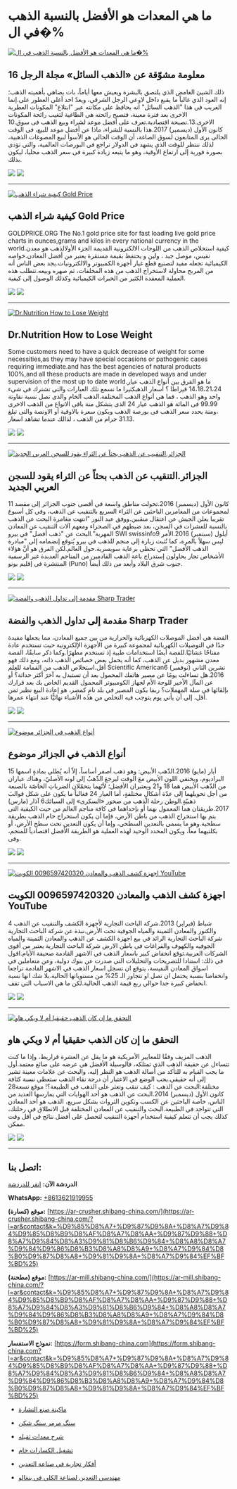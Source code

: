 # ما هي المعدات هو الأفضل بالنسبة الذهب في ال�%

<a href="https://swt.shibang-china.com/?l=ar&img&k=%D9%85%D8%A7+%D9%87%D9%8A+%D8%A7%D9%84%D9%85%D8%B9%D8%AF%D8%A7%D8%AA+%D9%87%D9%88+%D8%A7%D9%84%D8%A3%D9%81%D8%B6%D9%84+%D8%A8%D8%A7%D9%84%D9%86%D8%B3%D8%A8%D8%A9+%D8%A7%D9%84%D8%B0%D9%87%D8%A8+%D9%81%D9%8A+%D8%A7%D9%84%EF%BF%BD%25" target="_blank">![ما هي المعدات هو الأفضل بالنسبة الذهب في ال�%](http://static.shibang-china.com/all-800x300/773.jpg)</a>

## 16 معلومة مشوّقة عن «الذهب السائل» مجلة الرجل
ذلك الشيئ الغامض الذي يلتصق بالبشرة ويعيش معها أياماً، بات يضاهي بأهميته الذهب؛ إنه العود الذي غالباً ما يقبع داخل لاوعي الرجل الشرقي، ويعدّ احد أغلى العطور على.إنما الغريب في هذا &quot;الذهب السائل&quot; انه يحافظ على مكانته عبر &quot;ابتلاع&quot; المكونات العطرية الاخرى بعد فترة معينة، فتصبح رائحته هي الطاغية لتغيب رائحة المكونات الاخرى.13.نصيحة اقتصادية.تعرف على أفضل موعد لشراء وبيع الذهب فى سوق.10 كانون الأول (ديسمبر) 2017.هذا بالنسبة للشراء، ماذا عن أفضل موعد للبيع، فى الوقت الحالى يرى المتابعون لسوق الصاغة، أن الوقت الحالى هو الأسوأ لبيع المصوغات الذهبية، لذلك ننتظر للوقت الذى يشهد فى الدولار تراجع فى البورصات العالمية، والتى تؤدى بصورة فورية إلى ارتفاع الأوقية، وهو ما يتبعه زيادة كبيرة فى سعر الذهب محليا، ليكون بذلك.


<a href="https://whatsapp.shibangsoft.com/WhatsApp.php" target="_blank" title="WhatsApp">![](http://static.shibang-china.com/icon/whatsapp.png)</a> <a href="https://swt.shibang-china.com/?l=ar&icon&k=%D9%85%D8%A7+%D9%87%D9%8A+%D8%A7%D9%84%D9%85%D8%B9%D8%AF%D8%A7%D8%AA+%D9%87%D9%88+%D8%A7%D9%84%D8%A3%D9%81%D8%B6%D9%84+%D8%A8%D8%A7%D9%84%D9%86%D8%B3%D8%A8%D8%A9+%D8%A7%D9%84%D8%B0%D9%87%D8%A8+%D9%81%D9%8A+%D8%A7%D9%84%EF%BF%BD%25" target="_blank">![](http://static.shibang-china.com/icon/chat-ar.png)</a>

---

<a href="https://swt.shibang-china.com/?l=ar&img&k=%D9%85%D8%A7+%D9%87%D9%8A+%D8%A7%D9%84%D9%85%D8%B9%D8%AF%D8%A7%D8%AA+%D9%87%D9%88+%D8%A7%D9%84%D8%A3%D9%81%D8%B6%D9%84+%D8%A8%D8%A7%D9%84%D9%86%D8%B3%D8%A8%D8%A9+%D8%A7%D9%84%D8%B0%D9%87%D8%A8+%D9%81%D9%8A+%D8%A7%D9%84%EF%BF%BD%25" target="_blank">![كيفية شراء الذهب Gold Price](http://static.shibang-china.com/all-800x300/83.jpg)</a>

## كيفية شراء الذهب Gold Price
GOLDPRICE.ORG The No.1 gold price site for fast loading live gold price charts in ounces,grams and kilos in every national currency in the world.كيفية استخلاص الذهب من اللوحات الالكترونية القديمة الجزء الأولالذهب هو معدن نفيس، موصل جيد ، ولين و يحتفظ بقيمة مستقرة يعتبر من أفضل المعادن.خواصه الكيميائية تجعله مفيد لتصنيع قطع غيار أجهزة الكمبيوتر والالكترونيات.يجد بعض الناس أنه من المربح محاولة لاستخراج الذهب من هذه المخلفات، ثم صهره وبيعه.تتطلب هذه العملية المعقدة الكثير من الخبرات الكيميائية وكذلك الوصول إلى كيفية.


<a href="https://whatsapp.shibangsoft.com/WhatsApp.php" target="_blank" title="WhatsApp">![](http://static.shibang-china.com/icon/whatsapp.png)</a> <a href="https://swt.shibang-china.com/?l=ar&icon&k=%D9%85%D8%A7+%D9%87%D9%8A+%D8%A7%D9%84%D9%85%D8%B9%D8%AF%D8%A7%D8%AA+%D9%87%D9%88+%D8%A7%D9%84%D8%A3%D9%81%D8%B6%D9%84+%D8%A8%D8%A7%D9%84%D9%86%D8%B3%D8%A8%D8%A9+%D8%A7%D9%84%D8%B0%D9%87%D8%A8+%D9%81%D9%8A+%D8%A7%D9%84%EF%BF%BD%25" target="_blank">![](http://static.shibang-china.com/icon/chat-ar.png)</a>

---

<a href="https://swt.shibang-china.com/?l=ar&img&k=%D9%85%D8%A7+%D9%87%D9%8A+%D8%A7%D9%84%D9%85%D8%B9%D8%AF%D8%A7%D8%AA+%D9%87%D9%88+%D8%A7%D9%84%D8%A3%D9%81%D8%B6%D9%84+%D8%A8%D8%A7%D9%84%D9%86%D8%B3%D8%A8%D8%A9+%D8%A7%D9%84%D8%B0%D9%87%D8%A8+%D9%81%D9%8A+%D8%A7%D9%84%EF%BF%BD%25" target="_blank">![Dr.Nutrition How to Lose Weight](http://static.shibang-china.com/all-800x300/1049.jpg)</a>

## Dr.Nutrition How to Lose Weight
Some customers need to have a quick decrease of weight for some necessities,as they may have special occasions or pathogenic cases requiring immediate.and has the best agencies of natural products 100%,and all these products are made in developed ways and under supervision of the most up to date world.ما هو الفرق بين أنواع الذهب عيار 14،18،21،24 قيراطا ؟ اسعار الذهبكثيرا ما نسمع تلك العبارات والتى تشترك فى شىء واحد وهو الذهب ، فما هى أنواع الذهب المختلفة.الذهب الخام والذى تصل نسبة نقاوتة 99.99 فى المائة هو الذهب عيار 24 الذى يتشكل منة باقى الانواع من الذهب الاخرى ،ومنة يحدد سعر الذهب فى بورصة الذهب ويكون سعرة بالاوقية أو الاونصة والتى تبلغ 31.13 جرام من الذهب ، لذالك عندما تشاهد اسعار.


<a href="https://whatsapp.shibangsoft.com/WhatsApp.php" target="_blank" title="WhatsApp">![](http://static.shibang-china.com/icon/whatsapp.png)</a> <a href="https://swt.shibang-china.com/?l=ar&icon&k=%D9%85%D8%A7+%D9%87%D9%8A+%D8%A7%D9%84%D9%85%D8%B9%D8%AF%D8%A7%D8%AA+%D9%87%D9%88+%D8%A7%D9%84%D8%A3%D9%81%D8%B6%D9%84+%D8%A8%D8%A7%D9%84%D9%86%D8%B3%D8%A8%D8%A9+%D8%A7%D9%84%D8%B0%D9%87%D8%A8+%D9%81%D9%8A+%D8%A7%D9%84%EF%BF%BD%25" target="_blank">![](http://static.shibang-china.com/icon/chat-ar.png)</a>

---

<a href="https://swt.shibang-china.com/?l=ar&img&k=%D9%85%D8%A7+%D9%87%D9%8A+%D8%A7%D9%84%D9%85%D8%B9%D8%AF%D8%A7%D8%AA+%D9%87%D9%88+%D8%A7%D9%84%D8%A3%D9%81%D8%B6%D9%84+%D8%A8%D8%A7%D9%84%D9%86%D8%B3%D8%A8%D8%A9+%D8%A7%D9%84%D8%B0%D9%87%D8%A8+%D9%81%D9%8A+%D8%A7%D9%84%EF%BF%BD%25" target="_blank">![الجزائر.التنقيب عن الذهب بحثاً عن الثراء يقود للسجن العربي الجديد](http://static.shibang-china.com/all-800x300/1270.jpg)</a>

## الجزائر.التنقيب عن الذهب بحثاً عن الثراء يقود للسجن العربي الجديد
11 كانون الأول (ديسمبر) 2016.تحولت مناطق واسعة في أقصى جنوب الجزائر إلى مقصد لمجموعات من المغامرين الباحثين عن الثراء السريع بالتنقيب عن الذهب، وفي كل أسبوع تقريبا يعلن الجيش عن اعتقال منقبين.ووفق عبد النور &quot;انتهت مغامرة البحث عن الذهب بالنسبة للعشرات في السجن، بعد ضبطهم في الصحراء ومعهم آلات التنقيب عن المعادن المهربة&quot;.البحث عن &quot;ذهب أفضل&quot; في بيرو SWI swissinfo9 أيلول (سبتمبر) 2016.الأمر ليس سهلاً بالمرة، كما تُثبت زيارة إلى منجم للذهب في بيرو يُتوقع إنضمامه إلى &quot;مبادرة الذهب الأفضل&quot; التي تحظى برعاية سويسرية.حول العالم.لكن الفرق هو أنَّ هؤلاء الأشخاص تجار يحاولون إستدراج باعة الذهب القادمين من المناجم العديدة غير الرسمية المنتشرة في إقليم بونو (Puno) جنوب شرق البلاد وأبعد من ذلك أيضاً.


<a href="https://whatsapp.shibangsoft.com/WhatsApp.php" target="_blank" title="WhatsApp">![](http://static.shibang-china.com/icon/whatsapp.png)</a> <a href="https://swt.shibang-china.com/?l=ar&icon&k=%D9%85%D8%A7+%D9%87%D9%8A+%D8%A7%D9%84%D9%85%D8%B9%D8%AF%D8%A7%D8%AA+%D9%87%D9%88+%D8%A7%D9%84%D8%A3%D9%81%D8%B6%D9%84+%D8%A8%D8%A7%D9%84%D9%86%D8%B3%D8%A8%D8%A9+%D8%A7%D9%84%D8%B0%D9%87%D8%A8+%D9%81%D9%8A+%D8%A7%D9%84%EF%BF%BD%25" target="_blank">![](http://static.shibang-china.com/icon/chat-ar.png)</a>

---

<a href="https://swt.shibang-china.com/?l=ar&img&k=%D9%85%D8%A7+%D9%87%D9%8A+%D8%A7%D9%84%D9%85%D8%B9%D8%AF%D8%A7%D8%AA+%D9%87%D9%88+%D8%A7%D9%84%D8%A3%D9%81%D8%B6%D9%84+%D8%A8%D8%A7%D9%84%D9%86%D8%B3%D8%A8%D8%A9+%D8%A7%D9%84%D8%B0%D9%87%D8%A8+%D9%81%D9%8A+%D8%A7%D9%84%EF%BF%BD%25" target="_blank">![مقدمة إلى تداول الذهب والفضة Sharp Trader](http://static.shibang-china.com/all-800x300/1342.jpg)</a>

## مقدمة إلى تداول الذهب والفضة Sharp Trader
الفضة هي أفضل الموصلات الكهربائية والحرارية من بين جميع المعادن، مما يجعلها مفيدة جدًا في التوصيلات الكهربائية لمجموعة كبيرة من الأجهزة الإلكترونية حيث تستخدم عادة مفتاحًا غشائيًا.للفضة أيضًا استخدامات طبية إذ تستخدم مطهرًا.وكما ذكر سابقًا، الفضة معدن مشهور بديل عن الذهب، كما أنه يحمل بعض خصائص الذهب ذاته، ومع ذلك فهو أقل.استخلاص الذهب من القمامة للعِلم Scientific American6 تشرين الثاني (نوفمبر) 2016.هل تساءلت يومًا عن مصير هاتفك المحمول بعد أن تستبدل به آخرَ أكثر حداثة؟ أو عن المآل الأخير للوحة الأم لجهاز الكومبيوتر المحمول القديم الخاص بك بعد قرارك بإلقائها في سلة المهملات؟ ربما يكون المصير في بلد نامٍ كمصر، هو إعادة البيع نظير ثمن أقل، إلى أن يأتي يوم يتوجب فيه التخلص من هذه الأشياء نهائيًّا عند انتهاء عمرها.


<a href="https://whatsapp.shibangsoft.com/WhatsApp.php" target="_blank" title="WhatsApp">![](http://static.shibang-china.com/icon/whatsapp.png)</a> <a href="https://swt.shibang-china.com/?l=ar&icon&k=%D9%85%D8%A7+%D9%87%D9%8A+%D8%A7%D9%84%D9%85%D8%B9%D8%AF%D8%A7%D8%AA+%D9%87%D9%88+%D8%A7%D9%84%D8%A3%D9%81%D8%B6%D9%84+%D8%A8%D8%A7%D9%84%D9%86%D8%B3%D8%A8%D8%A9+%D8%A7%D9%84%D8%B0%D9%87%D8%A8+%D9%81%D9%8A+%D8%A7%D9%84%EF%BF%BD%25" target="_blank">![](http://static.shibang-china.com/icon/chat-ar.png)</a>

---

<a href="https://swt.shibang-china.com/?l=ar&img&k=%D9%85%D8%A7+%D9%87%D9%8A+%D8%A7%D9%84%D9%85%D8%B9%D8%AF%D8%A7%D8%AA+%D9%87%D9%88+%D8%A7%D9%84%D8%A3%D9%81%D8%B6%D9%84+%D8%A8%D8%A7%D9%84%D9%86%D8%B3%D8%A8%D8%A9+%D8%A7%D9%84%D8%B0%D9%87%D8%A8+%D9%81%D9%8A+%D8%A7%D9%84%EF%BF%BD%25" target="_blank">![أنواع الذهب في الجزائر موضوع](http://static.shibang-china.com/all-800x300/499.jpg)</a>

## أنواع الذهب في الجزائر موضوع
15 أيار (مايو) 2016.الذّهب الأبيض: وهو ذهب أصفر أساساً، إلاّ أنه يُطلى بمادةٍ اسمها البراديوم، ويختفي اللون الأبيض معَ الوقت ليرجعَ الذّهبُ إلى لونه الأصليّ، وهناك عياران من الذّهب الأبيض هما 18 و21 ويعتبران الأفضل؛ لأنّهما يتحمّلان الضرباتِ الخاصّة بالصنعة من أجل تحويلهما إلى عدّة أشكالٍ مختلفةٍ، أما العيار 24 فغالباً ما يكون على شكل قوالبَ ذهبيّةٍ.الوطن  رحلة الذهب من صخور «السكرى» إلى السبائك6 آذار (مارس) 2017.طريقتان هما المعمول بهما أو بإحداهما فى كافة مناجم العالم من حيث الكيفية التى يتم بها استخراج الذهب من باطن الأرض، فإما أن يكون استخراج خام الذهب بطريقة سطحية.وهو ما يسمى بالتعدين السطحى، وإما أن يكون التعدين تحت سطح الأرض، أو بكلتيهما معاً، ويكون المحدد الوحيد لهذه العملية هو الطريقة الأفضل اقتصادياً للمنجم، وفى.


<a href="https://whatsapp.shibangsoft.com/WhatsApp.php" target="_blank" title="WhatsApp">![](http://static.shibang-china.com/icon/whatsapp.png)</a> <a href="https://swt.shibang-china.com/?l=ar&icon&k=%D9%85%D8%A7+%D9%87%D9%8A+%D8%A7%D9%84%D9%85%D8%B9%D8%AF%D8%A7%D8%AA+%D9%87%D9%88+%D8%A7%D9%84%D8%A3%D9%81%D8%B6%D9%84+%D8%A8%D8%A7%D9%84%D9%86%D8%B3%D8%A8%D8%A9+%D8%A7%D9%84%D8%B0%D9%87%D8%A8+%D9%81%D9%8A+%D8%A7%D9%84%EF%BF%BD%25" target="_blank">![](http://static.shibang-china.com/icon/chat-ar.png)</a>

---

<a href="https://swt.shibang-china.com/?l=ar&img&k=%D9%85%D8%A7+%D9%87%D9%8A+%D8%A7%D9%84%D9%85%D8%B9%D8%AF%D8%A7%D8%AA+%D9%87%D9%88+%D8%A7%D9%84%D8%A3%D9%81%D8%B6%D9%84+%D8%A8%D8%A7%D9%84%D9%86%D8%B3%D8%A8%D8%A9+%D8%A7%D9%84%D8%B0%D9%87%D8%A8+%D9%81%D9%8A+%D8%A7%D9%84%EF%BF%BD%25" target="_blank">![اجهزة كشف الذهب والمعادن 0096597420320 الكويت YouTube](http://static.shibang-china.com/all-800x300/577.jpg)</a>

## اجهزة كشف الذهب والمعادن 0096597420320 الكويت YouTube
4 شباط (فبراير) 2013.شركة الباحث التجارية لأجهزة الكشف والتنقيب عن الذهب والكنوز والمعادن الثمينة والمياه الجوفية تحت الأرض.نبذة عن شركة الباحث التجارية شركة الباحث التجارية الرائد في بيع اجهزة الكشف عن الذهب والمعادن الثمينة والمياه الجوفيه والكهوف والفراغات في باطن الارض شركة الباحث التجارية يعتبر من أقوى الشركات العربية.توقع انخفاض كبير باسعار الذهب في الاشهر القادمة صحيفة الأيام.اقول في ذلك: استنادا للتصريحات والتحليلات التي صدرت عن بنوك دولية، وعن متعاملين في اسواق المعادن النفيسة، يتوقع ان تسجل اسعار الذهب في الاشهر القادمة تراجعا وانخفاضا بنسبة يحتمل ان تصل او تتجاوز الـ 25% من مستوياتها الحالية.بلا شك انها نسبة انخفاض كبيرة جدا حوالي ربع قيمة الذهب الحالية.لكن ما هي الاسباب التي تقف.


<a href="https://whatsapp.shibangsoft.com/WhatsApp.php" target="_blank" title="WhatsApp">![](http://static.shibang-china.com/icon/whatsapp.png)</a> <a href="https://swt.shibang-china.com/?l=ar&icon&k=%D9%85%D8%A7+%D9%87%D9%8A+%D8%A7%D9%84%D9%85%D8%B9%D8%AF%D8%A7%D8%AA+%D9%87%D9%88+%D8%A7%D9%84%D8%A3%D9%81%D8%B6%D9%84+%D8%A8%D8%A7%D9%84%D9%86%D8%B3%D8%A8%D8%A9+%D8%A7%D9%84%D8%B0%D9%87%D8%A8+%D9%81%D9%8A+%D8%A7%D9%84%EF%BF%BD%25" target="_blank">![](http://static.shibang-china.com/icon/chat-ar.png)</a>

---

<a href="https://swt.shibang-china.com/?l=ar&img&k=%D9%85%D8%A7+%D9%87%D9%8A+%D8%A7%D9%84%D9%85%D8%B9%D8%AF%D8%A7%D8%AA+%D9%87%D9%88+%D8%A7%D9%84%D8%A3%D9%81%D8%B6%D9%84+%D8%A8%D8%A7%D9%84%D9%86%D8%B3%D8%A8%D8%A9+%D8%A7%D9%84%D8%B0%D9%87%D8%A8+%D9%81%D9%8A+%D8%A7%D9%84%EF%BF%BD%25" target="_blank">![التحقق ما إن كان الذهب حقيقيا أم لا ويكي هاو](http://static.shibang-china.com/all-800x300/812.jpg)</a>

## التحقق ما إن كان الذهب حقيقيا أم لا ويكي هاو
الذهب المزيف وفقًا للمعايير الأمريكية هو ما يقل عن العشرة قراريط، وإذا ما كنت تتساءل عن حقيقة الذهب الذي تمتلكه، فالوسيلة الأفضل هي عرضه على صائغ معتمد.أول ما يجب القيام به للتأكد من أصالة الذهب هو النظر إليه، والبحث عن علامات معينة تشير إلى أنه حقيقي.يجب الوضع في الاعتبار أن درجة نقاء الذهب ستعطي نسبة كثافة مختلفة:البحث عن الذهب : كيف تنقب وتعثر على الذهب في الطبيعة؟! موقع تسعة28 كانون الأول (ديسمبر) 2014.البحث عن الذهب هو أحد الهوايات التي يمارسها العديد من الناس، خاصة الباحثين عن الكسب وتكوين الثروات بشكل سريع، الذهب هو أحد المعادن التي تتواجد في الطبيعة.البحث والتنقيب عن المعادن المختلفة قبل الانطلاق في رحلتك، كذلك يجب أن تتعلم كيفية استخدام أجهزة التنقيب لتحصل على أفضل نتائج في أقل وقت ممكن.


<a href="https://whatsapp.shibangsoft.com/WhatsApp.php" target="_blank" title="WhatsApp">![](http://static.shibang-china.com/icon/whatsapp.png)</a> <a href="https://swt.shibang-china.com/?l=ar&icon&k=%D9%85%D8%A7+%D9%87%D9%8A+%D8%A7%D9%84%D9%85%D8%B9%D8%AF%D8%A7%D8%AA+%D9%87%D9%88+%D8%A7%D9%84%D8%A3%D9%81%D8%B6%D9%84+%D8%A8%D8%A7%D9%84%D9%86%D8%B3%D8%A8%D8%A9+%D8%A7%D9%84%D8%B0%D9%87%D8%A8+%D9%81%D9%8A+%D8%A7%D9%84%EF%BF%BD%25" target="_blank">![](http://static.shibang-china.com/icon/chat-ar.png)</a>

---
## اتصل بنا:

**الدردشة الآن:** [انقر للدردشة](https://swt.shibang-china.com?l=ar&contact&k=%D9%85%D8%A7+%D9%87%D9%8A+%D8%A7%D9%84%D9%85%D8%B9%D8%AF%D8%A7%D8%AA+%D9%87%D9%88+%D8%A7%D9%84%D8%A3%D9%81%D8%B6%D9%84+%D8%A8%D8%A7%D9%84%D9%86%D8%B3%D8%A8%D8%A9+%D8%A7%D9%84%D8%B0%D9%87%D8%A8+%D9%81%D9%8A+%D8%A7%D9%84%EF%BF%BD%25)

**WhatsApp:**  [+8613621919955](https://whatsapp.shibangsoft.com/WhatsApp.php)

**موقع (كسارة):** [https://ar-crusher.shibang-china.com/](https://ar-crusher.shibang-china.com/?l=ar&contact&k=%D9%85%D8%A7+%D9%87%D9%8A+%D8%A7%D9%84%D9%85%D8%B9%D8%AF%D8%A7%D8%AA+%D9%87%D9%88+%D8%A7%D9%84%D8%A3%D9%81%D8%B6%D9%84+%D8%A8%D8%A7%D9%84%D9%86%D8%B3%D8%A8%D8%A9+%D8%A7%D9%84%D8%B0%D9%87%D8%A8+%D9%81%D9%8A+%D8%A7%D9%84%EF%BF%BD%25)

**موقع (مطحنة):** [https://ar-mill.shibang-china.com/](https://ar-mill.shibang-china.com/?l=ar&contact&k=%D9%85%D8%A7+%D9%87%D9%8A+%D8%A7%D9%84%D9%85%D8%B9%D8%AF%D8%A7%D8%AA+%D9%87%D9%88+%D8%A7%D9%84%D8%A3%D9%81%D8%B6%D9%84+%D8%A8%D8%A7%D9%84%D9%86%D8%B3%D8%A8%D8%A9+%D8%A7%D9%84%D8%B0%D9%87%D8%A8+%D9%81%D9%8A+%D8%A7%D9%84%EF%BF%BD%25)

**نموذج الاستفسار:** [https://form.shibang-china.com](https://form.shibang-china.com?l=ar&contact&k=%D9%85%D8%A7+%D9%87%D9%8A+%D8%A7%D9%84%D9%85%D8%B9%D8%AF%D8%A7%D8%AA+%D9%87%D9%88+%D8%A7%D9%84%D8%A3%D9%81%D8%B6%D9%84+%D8%A8%D8%A7%D9%84%D9%86%D8%B3%D8%A8%D8%A9+%D8%A7%D9%84%D8%B0%D9%87%D8%A8+%D9%81%D9%8A+%D8%A7%D9%84%EF%BF%BD%25)

* [ماكينة صنع النشارة](../22/%D9%85%D8%A7%D9%83%D9%8A%D9%86%D8%A9%20%D8%B5%D9%86%D8%B9%20%D8%A7%D9%84%D9%86%D8%B4%D8%A7%D8%B1%D8%A9.md)

* [سنگ مرمر سنگ شکن](../22/%D8%B3%D9%86%DA%AF%20%D9%85%D8%B1%D9%85%D8%B1%20%D8%B3%D9%86%DA%AF%20%D8%B4%DA%A9%D9%86.md)

* [شرح معدات ثقيله](../21/%D8%B4%D8%B1%D8%AD%20%D9%85%D8%B9%D8%AF%D8%A7%D8%AA%20%D8%AB%D9%82%D9%8A%D9%84%D9%87.md)

* [تشغيل الكسارات خام](../23/%D8%AA%D8%B4%D8%BA%D9%8A%D9%84%20%D8%A7%D9%84%D9%83%D8%B3%D8%A7%D8%B1%D8%A7%D8%AA%20%D8%AE%D8%A7%D9%85.md)

* [أفكار تجارية في صناعة التعدين](../24/%D8%A3%D9%81%D9%83%D8%A7%D8%B1%20%D8%AA%D8%AC%D8%A7%D8%B1%D9%8A%D8%A9%20%D9%81%D9%8A%20%D8%B5%D9%86%D8%A7%D8%B9%D8%A9%20%D8%A7%D9%84%D8%AA%D8%B9%D8%AF%D9%8A%D9%86.md)

* [مهندسي التعدين لصناعة الكلي في بنغالو](../22/%D9%85%D9%87%D9%86%D8%AF%D8%B3%D9%8A%20%D8%A7%D9%84%D8%AA%D8%B9%D8%AF%D9%8A%D9%86%20%D9%84%D8%B5%D9%86%D8%A7%D8%B9%D8%A9%20%D8%A7%D9%84%D9%83%D9%84%D9%8A%20%D9%81%D9%8A%20%D8%A8%D9%86%D8%BA%D8%A7%D9%84%D9%88.md)